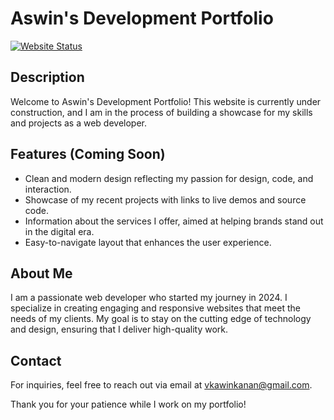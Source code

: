 # Aswin's Development Portfolio

[![Website Status](https://img.shields.io/website-up-down-green-red/https://aswin-dev.vercel.app.svg)](https://aswin-dev.vercel.app/)

## Description
Welcome to Aswin's Development Portfolio! This website is currently under construction, and I am in the process of building a showcase for my skills and projects as a web developer.

## Features (Coming Soon)
- Clean and modern design reflecting my passion for design, code, and interaction.
- Showcase of my recent projects with links to live demos and source code.
- Information about the services I offer, aimed at helping brands stand out in the digital era.
- Easy-to-navigate layout that enhances the user experience.

## About Me
I am a passionate web developer who started my journey in 2024. I specialize in creating engaging and responsive websites that meet the needs of my clients. My goal is to stay on the cutting edge of technology and design, ensuring that I deliver high-quality work.

## Contact
For inquiries, feel free to reach out via email at [vkawinkanan@gmail.com](mailto:vkawinkanan@gmail.com).

Thank you for your patience while I work on my portfolio!
